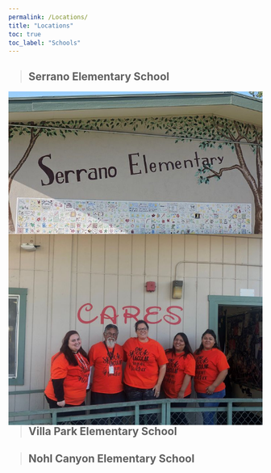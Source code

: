```yaml
---
permalink: /Locations/
title: "Locations"
toc: true
toc_label: "Schools"
---
```

> ## Serrano Elementary School
<img src="/assets/images/serrano-elementary.jpg" align="left" /> <img src="/assets/images/7289.jpg" align="right" />
> ## Villa Park Elementary School

> ## Nohl Canyon Elementary School

